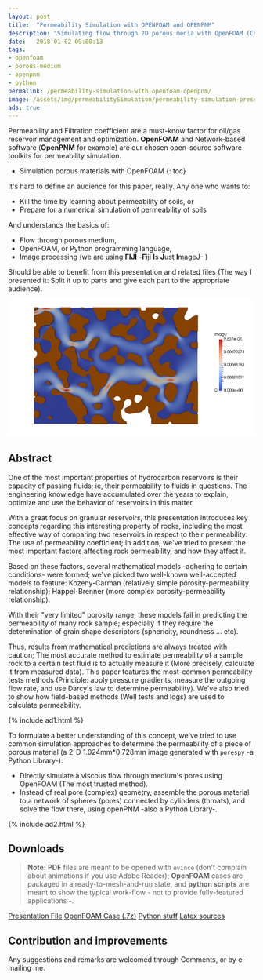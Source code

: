 ```yaml
---
layout: post
title:  "Permeability Simulation with OPENFOAM and OPENPNM"
description: "Simulating flow through 2D porous media with OpenFOAM (Complex goemetry) and OpenPNM (network modeling)."
date:   2018-01-02 09:00:13
tags:
- openfoam
- porous-medium
- openpnm
- python
permalink: /permeability-simulation-with-openfoam-openpnm/
image: /assets/img/permeabilitySimulation/permeability-simulation-pressure-openfoam.jpg
ads: true
---
```


Permeability and Filtration coefficient are a must-know factor for oil/gas reservoir management and optimization. **OpenFOAM** and Network-based software (**OpenPNM** for example) are our chosen open-source software toolkits for permeability simulation.

* Simulation porous materials with OpenFOAM
{: toc}

It's hard to define an audience for this paper, really. Any one who wants to:

 * Kill the time by learning about permeability of soils, or
 * Prepare for a numerical simulation of permeability of soils

And understands the basics of:

 * Flow through porous medium,
 * OpenFOAM, or Python programming language,
 * Image processing (we are using **FIJI** -**F**iji **I**s **J**ust **I**mageJ- )

Should be able to benefit from this presentation and related files (The way I 
presented it: Split it up to parts and give each part to the appropriate audience).

<picture>
   <source srcset="/assets/img/permeabilitySimulation/openfoam-pressure-permeability-results.webp" type="image/webp">
   <img src="/assets/img/permeabilitySimulation/openfoam-pressure-permeability-results.png" alt="OpenFoam
permeability simulation">
</picture>

## Abstract

One of the most important properties of hydrocarbon reservoirs is their capacity of passing fluids; ie, their permeability to fluids in questions. The engineering knowledge have accumulated over the years to explain, optimize and use the behavior of reservoirs in this matter.

With a great focus on granular reservoirs, this presentation introduces key concepts regarding this interesting property of rocks, including the most effective way of comparing two reservoirs in respect to their permeability: The use of permeability coefficient; In addition, we've tried to present the most important factors affecting rock permeability, and how they affect it.

Based on these factors, several mathematical models -adhering to certain conditions- were formed; we've picked two well-known well-accepted models to feature: Kozeny-Carman (relatively simple porosity-permeability relationship); Happel-Brenner (more complex porosity-permeability relationship).

With their "very limited" porosity range, these models fail in predicting the permeability of many rock sample; especially if they require the determination of grain shape descriptors (sphericity, roundness ... etc). 

Thus, results from mathematical predictions are always treated with caution; The most accurate method to estimate permeability of a sample rock to a certain test fluid is to actually measure it (More precisely, calculate it from measured data). This paper features the most-common permeability tests methods (Principle: apply pressure gradients, measure the outgoing flow rate, and use Darcy's law to determine permeability). We've also tried to show how field-based methods (Well tests and logs) are used to calculate permeability.

{% include ad1.html %}

To formulate a better understanding of this concept, we've tried to use common simulation approaches to determine the permeability of a piece of porous material (a 2-D 1.024mm*0.728mm image generated with `porespy` -a Python Library-):

* Directly simulate a viscous flow through medium's pores using OpenFOAM (The most trusted method).
* Instead of real pore (complex) geometry, assemble the porous material to a network of spheres (pores) connected by cylinders (throats), and solve the flow there, using openPNM -also a Python Library-.

{% include ad2.html %}

## Downloads 


> **Note:** **PDF** files are meant to be opened with `evince` (don't complain about animations if you use Adobe Reader); **OpenFOAM** cases are packaged in a ready-to-mesh-and-run state, and **python scripts** are meant to show the typical work-flow - not to provide fully-featured applications -.

 <a href="https://www.slideshare.net/ElwardiFadli/permeability-of-soils" class="btn">Presentation File</a> 
 <a href="http://drive.google.com/uc?id=1eBVsfmtI6_5wTZXx2mo_BStNigOdLF2r&export=download" class="btn">OpenFOAM Case (.7z)</a> 
 <a href="https://drive.google.com/uc?id=16FrDxyDcyaxj9KQIND6rI1mxQEdpr4KJ&export=download" class="btn">Python stuff</a> 
 <a href="https://drive.google.com/uc?id=1F65s__fS8RzqrLwfZcVWKkjHNNCPITg-&export=download" class="btn">Latex sources</a> 

## Contribution and improvements

Any suggestions and remarks are welcomed through Comments, or by e-mailing me.
